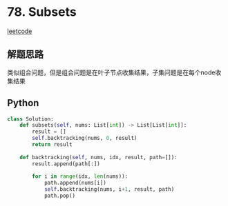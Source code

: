 # 78. Subsets
[leetcode](https://leetcode.com/problems/subsets/description/)

## 解题思路
类似组合问题，但是组合问题是在叶子节点收集结果，子集问题是在每个node收集结果

## Python
```python
class Solution:
    def subsets(self, nums: List[int]) -> List[List[int]]:
        result = []
        self.backtracking(nums, 0, result)
        return result
    
    def backtracking(self, nums, idx, result, path=[]):
        result.append(path[:])
        
        for i in range(idx, len(nums)):
            path.append(nums[i])
            self.backtracking(nums, i+1, result, path)
            path.pop()
```